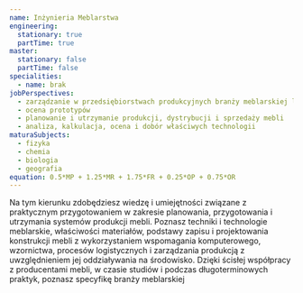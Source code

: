 ```yaml
---
name: Inżynieria Meblarstwa
engineering:
  stationary: true
  partTime: true
master:
  stationary: false
  partTime: false
specialities:
  - name: brak
jobPerspectives:
  - zarządzanie w przedsiębiorstwach produkcyjnych branży meblarskiej lub pokrewnych związanych z projektowaniem i konstruowaniem mebli
  - ocena prototypów
  - planowanie i utrzymanie produkcji, dystrybucji i sprzedaży mebli
  - analiza, kalkulacja, ocena i dobór właściwych technologii
maturaSubjects:
  - fizyka
  - chemia
  - biologia
  - geografia
equation: 0.5*MP + 1.25*MR + 1.75*FR + 0.25*OP + 0.75*OR
---
```

Na tym kierunku zdobędziesz wiedzę i umiejętności związane z praktycznym przygotowaniem w zakresie planowania, przygotowania i utrzymania systemów produkcji mebli. Poznasz techniki i technologie meblarskie, właściwości materiałów, podstawy zapisu i projektowania konstrukcji mebli z wykorzystaniem wspomagania komputerowego, wzornictwa, procesów logistycznych i zarządzania produkcją z uwzględnieniem jej oddziaływania na środowisko. Dzięki ścisłej współpracy z producentami mebli, w czasie studiów i podczas długoterminowych praktyk, poznasz specyfikę branży meblarskiej